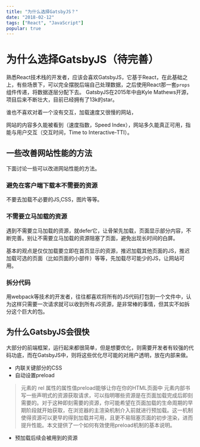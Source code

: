 ```yaml
---
title: "为什么选择GatsbyJS？"
date: "2018-02-12"
tags: ["React", "JavaScript"]
popular: true
---
```

# 为什么选择GatsbyJS（待完善）

熟悉React技术栈的开发者，应该会喜欢GatsbyJS，它基于React，在此基础之上，有些场景下，可以完全摆脱后端自己处理数据，之后使用React那一套`props`组件传递，将数据逐层分配下去。
GatsbyJS在2015年中由Kyle Mathews开源，项目后来不断壮大，目前已经拥有了13k的star。

谁也不喜欢对着一个没有交互，加载速度又很慢的网站，

网站的内容多久能被看到（速度指数，Speed Index），网站多久能真正可用，指能与用户交互（交互时间，Time to Interactive-TTI）。

## 一些改善网站性能的方法

下面讨论一些可以改进网站性能的方法。

### 避免在客户端下载本不需要的资源

不要去加载不必要的JS,CSS，图片等等。

### 不需要立马加载的资源

遇到不需要立马加载的资源，就defer它，让骨架先加载，页面显示部分内容，不断完善。别让不需要立马加载的资源阻塞了页面，避免出现长时间的白屏。

基本的观点是仅仅加载要立即在首页显示的资源，推迟加载其他页面的JS，推迟加载可选的页面（比如页面的小部件）等等，先加载尽可能少的JS，让网站可用。

### 拆分代码

用webpack等技术的开发者，往往都喜欢将所有的JS代码打包到一个文件中，认为这样只需要一次请求就可以收到所有JS资源，是非常棒的事情，但其实不如拆分这个巨大的包。


## 为什么GatsbyJS会很快

大部分的前端框架，运行起来都很简单，但是想要优化，则需要开发者有较强的代码功底，而在GatsbyJS中，则将这些优化尽可能的对用户透明，放在内部来做。

- 内联关键部分的CSS
- 自动设置preload

> <link> 元素的 rel 属性的属性值preload能够让你在你的HTML页面中 <head>元素内部书写一些声明式的资源获取请求，可以指明哪些资源是在页面加载完成后即刻需要的。对于这种即刻需要的资源，你可能希望在页面加载的生命周期的早期阶段就开始获取，在浏览器的主渲染机制介入前就进行预加载。这一机制使得资源可以更早的得到加载并可用，且更不易阻塞页面的初步渲染，进而提升性能。本文提供了一个如何有效使用preload机制的基本说明。

- 预加载后续会被用到的资源